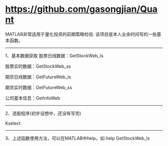 # https://github.com/gasongjian/Quant

MATLAB非常适用于量化投资的前期策略检验. 该项目是本人业余时间写的一些基本函数。

----------------------------------------------------------------------------
1、基本数据获取
   股票日线数据：GetStockWeb_ls 
   
   股票实时数据：GetStockWeb_ss
   
   期货日线数据：GetFutureWeb_ls 
   
   期货实时数据：GetFutureWeb_ss
   
   公司基本信息：GetInfoWeb
   
   
 ----------------------------------------------------------------------------  
2、选股程序(初步设想中，还没有写完)

   Kselect
   
   
 ----------------------------------------------------------------------------  
3、上述函数使用方法，可以在MATLAB中help，如 help GetStockWeb_ls 

